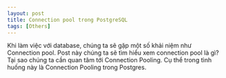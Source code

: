 ```yaml
---
layout: post
title: Connection pool trong PostgreSQL
tags: [Others]
---
```


Khi làm việc với database, chúng ta sẽ gặp một số khải niệm như Connection pool. Post này chúng ta sẽ tìm hiểu xem connection pool là gì? 
Tại sao chúng ta cần quan tâm tới Connection Pooling. Cụ thể trong tình huống này là Connection Pooling trong Postgres. 

